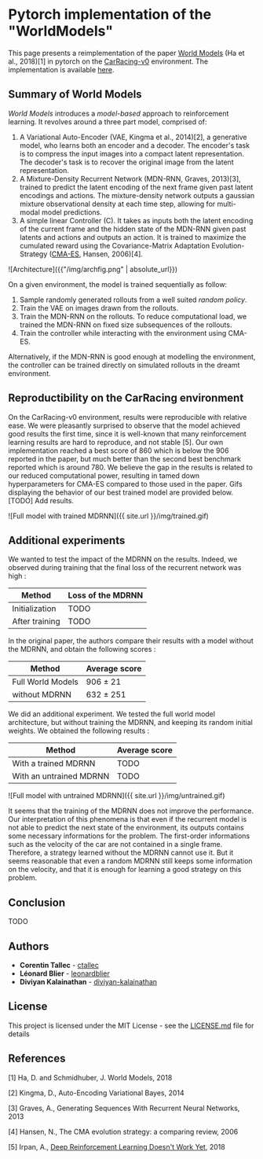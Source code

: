 # Pytorch implementation of the "WorldModels"

This page presents a reimplementation of the paper [World Models](https://arxiv.org/pdf/1803.10122.pdf)
(Ha et al., 2018)[1] in pytorch on the [CarRacing-v0](https://gym.openai.com/envs/CarRacing-v0/) environment.
The implementation is available [here](https://github.com/ctallec/world-models).


## Summary of World Models

*World Models* introduces a *model-based* approach to reinforcement learning. It revolves around a three part model, comprised of:

  1. A Variational Auto-Encoder (VAE, Kingma et al., 2014)[2], a generative model, who learns both an encoder and a decoder. The encoder's task is to compress the input images into a compact latent representation. The decoder's task is to recover the original image from the latent representation.
  2. A Mixture-Density Recurrent Network (MDN-RNN, Graves, 2013)[3], trained to predict the latent encoding of the next frame given past latent encodings and actions. The mixture-density network outputs a gaussian mixture observational density at each time step, allowing for multi-modal model predictions.
  3. A simple linear Controller (C). It takes as inputs both the latent encoding of the current frame and the hidden state of the MDN-RNN given past latents and actions and outputs an action. It is trained to maximize the cumulated reward using the Covariance-Matrix Adaptation Evolution-Strategy ([CMA-ES](http://www.cmap.polytechnique.fr/~nikolaus.hansen/cmaartic.pdf), Hansen, 2006)[4].

![Architecture]({{"/img/archfig.png" | absolute_url}})

On a given environment, the model is trained sequentially as follow:
  1. Sample randomly generated rollouts from a well suited *random policy*.
  2. Train the VAE on images drawn from the rollouts.
  3. Train the MDN-RNN on the rollouts. To reduce computational load, we trained the MDN-RNN on fixed size subsequences of the rollouts.
  4. Train the controller while interacting with the environment using CMA-ES.

Alternatively, if the MDN-RNN is good enough at modelling the environment, the controller can be trained directly on simulated rollouts in the dreamt environment.


## Reproductibility on the CarRacing environment

On the CarRacing-v0 environment, results were reproducible with relative ease. We were pleasantly surprised to observe that the model achieved good results the first time, since it is well-known that many reinforcement learning results are hard to reproduce, and not stable [5]. Our own implementation reached a best score of 860 which is below the 906 reported in the paper, but much better than the second best benchmark reported which is around 780. We believe the gap in the results is related to our reduced computational power, resulting in tamed down hyperparameters for CMA-ES compared to those used in the paper. Gifs displaying the behavior of our best trained model are provided below.
[TODO] Add results.


![Full model with trained MDRNN]({{ site.url }}/img/trained.gif)

## Additional experiments

We wanted to test the impact of the MDRNN on the results. Indeed, we observed during training that the final loss of the recurrent network was high :

| Method | Loss of the MDRNN |
|--------|---------------|
| Initialization | TODO |
| After training | TODO |

In the original paper, the authors compare their results with a model without the MDRNN, and obtain the following scores :

| Method | Average score |
|--------|---------------|
| Full World Models | 906 ± 21 |
| without MDRNN | 632 ± 251 |

We did an additional experiment. We tested the full world model architecture, but without training the MDRNN, and keeping its random initial weights. We obtained the following results :

| Method | Average score |
|--------|---------------|
| With a trained MDRNN | TODO |
| With an untrained MDRNN | TODO |

![Full model with untrained MDRNN]({{ site.url }}/img/untrained.gif)

It seems that the training of the MDRNN does not improve the performance. Our interpretation of this phenomena is that even if the recurrent model is not able to predict the next state of the environment, its outputs contains some necessary informations for the problem. The first-order informations such as the velocity of the car are not contained in a single frame. Therefore, a strategy learned without the MDRNN cannot use it. But it seems reasonable that even a random MDRNN still keeps some information on the velocity, and that it is enough for learning a good strategy on this problem.


## Conclusion

TODO


## Authors

* **Corentin Tallec** - [ctallec](https://github.com/ctallec)
* **Léonard Blier** - [leonardblier](https://github.com/leonardblier)
* **Diviyan Kalainathan** - [diviyan-kalainathan](https://github.com/diviyan-kalainathan)


## License

This project is licensed under the MIT License - see the [LICENSE.md](LICENSE.md) file for details


## References

[1] Ha, D. and Schmidhuber, J. World Models, 2018

[2] Kingma, D., Auto-Encoding Variational Bayes, 2014

[3] Graves, A., Generating Sequences With Recurrent Neural Networks, 2013

[4] Hansen, N., The CMA evolution strategy: a comparing review, 2006

[5] Irpan, A., [Deep Reinforcement Learning Doesn't Work Yet](https://www.alexirpan.com/2018/02/14/rl-hard.html), 2018

